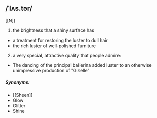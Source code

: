 ## /ˈlʌs.tər/  
[[N]]
1. the brightness that a shiny surface has

- a treatment for restoring the luster to dull hair
- the rich luster of well-polished furniture

2. a very special, attractive quality that people admire:

- The dancing of the principal ballerina added luster to an otherwise unimpressive production of "Giselle"

##### Synonyms:
- [[Sheen]]
- Glow
- Glitter
- Shine